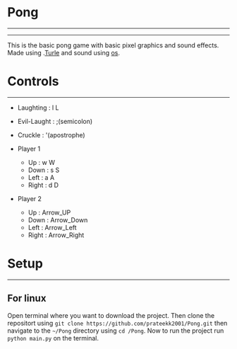 # Pong
--------------
--------------
This is the basic pong game with basic pixel graphics and sound effects.
Made using .[Turle][1] and sound using [os][2].


# Controls
--------------
 * Laughting    : l L
 * Evil-Laught  : ;(semicolon)
 * Cruckle      : '(apostrophe)

 * Player 1
   * Up    : w W
   * Down  : s S
   * Left  : a A
   * Right : d D
 * Player 2
   * Up     : Arrow_UP
   * Down   : Arrow_Down
   * Left   : Arrow_Left
   * Right  : Arrow_Right
 
 # Setup
--------------
  ## For linux
  Open terminal where you want to download the project.
  Then clone the repositort using `git clone https://github.com/prateekk2001/Pong.git` then navigate to the `~/Pong` directory   using `cd /Pong`. Now to run the project run `python main.py` on the terminal.

[1]: https://docs.python.org/3/library/turtle.html
[2]: https://docs.python.org/3/library/os.html
